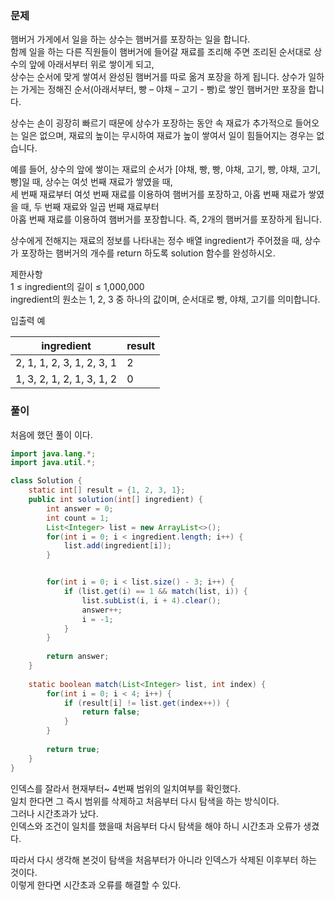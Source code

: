 ### 문제

햄버거 가게에서 일을 하는 상수는 햄버거를 포장하는 일을 합니다.   
함께 일을 하는 다른 직원들이 햄버거에 들어갈 재료를 조리해 주면 조리된 순서대로 상수의 앞에 아래서부터 위로 쌓이게 되고,    
상수는 순서에 맞게 쌓여서 완성된 햄버거를 따로 옮겨 포장을 하게 됩니다. 상수가 일하는 가게는 정해진 순서(아래서부터, 빵 – 야채 – 고기 - 빵)로 쌓인 햄버거만 포장을 합니다. 

상수는 손이 굉장히 빠르기 때문에 상수가 포장하는 동안 속 재료가 추가적으로 들어오는 일은 없으며, 재료의 높이는 무시하여 재료가 높이 쌓여서 일이 힘들어지는 경우는 없습니다.

예를 들어, 상수의 앞에 쌓이는 재료의 순서가 [야채, 빵, 빵, 야채, 고기, 빵, 야채, 고기, 빵]일 때, 상수는 여섯 번째 재료가 쌓였을 때,   
세 번째 재료부터 여섯 번째 재료를 이용하여 햄버거를 포장하고, 아홉 번째 재료가 쌓였을 때, 두 번째 재료와 일곱 번째 재료부터   
아홉 번째 재료를 이용하여 햄버거를 포장합니다. 즉, 2개의 햄버거를 포장하게 됩니다.

상수에게 전해지는 재료의 정보를 나타내는 정수 배열 ingredient가 주어졌을 때, 상수가 포장하는 햄버거의 개수를 return 하도록 solution 함수를 완성하시오.

제한사항   
1 ≤ ingredient의 길이 ≤ 1,000,000   
ingredient의 원소는 1, 2, 3 중 하나의 값이며, 순서대로 빵, 야채, 고기를 의미합니다.   

입출력 예   

|ingredient	|result|
|-|-|
|2, 1, 1, 2, 3, 1, 2, 3, 1|	2|
|1, 3, 2, 1, 2, 1, 3, 1, 2|0|



### 풀이

처음에 했던 풀이 이다.
```java
import java.lang.*;
import java.util.*;

class Solution {
    static int[] result = {1, 2, 3, 1};
    public int solution(int[] ingredient) {
        int answer = 0;
        int count = 1;
        List<Integer> list = new ArrayList<>();
        for(int i = 0; i < ingredient.length; i++) {
            list.add(ingredient[i]);
        }


        for(int i = 0; i < list.size() - 3; i++) {            
            if (list.get(i) == 1 && match(list, i)) {
                list.subList(i, i + 4).clear();
                answer++;
                i = -1;
            }
        }
        
        return answer;
    }
    
    static boolean match(List<Integer> list, int index) {
        for(int i = 0; i < 4; i++) {
            if (result[i] != list.get(index++)) {
                return false;
            }
        }
        
        return true;
    }
}
```
인덱스를 잘라서 현재부터~ 4번째 범위의 일치여부를 확인했다.   
일치 한다면 그 즉시 범위를 삭제하고 처음부터 다시 탐색을 하는 방식이다.   
그러나 시간초과가 났다.   
인덱스와 조건이 일치를 했을때 처음부터 다시 탐색을 해야 하니 시간초과 오류가 생겼다.   

따라서 다시 생각해 본것이 탐색을 처음부터가 아니라 인덱스가 삭제된 이후부터 하는 것이다.   
이렇게 한다면 시간초과 오류를 해결할 수 있다.
